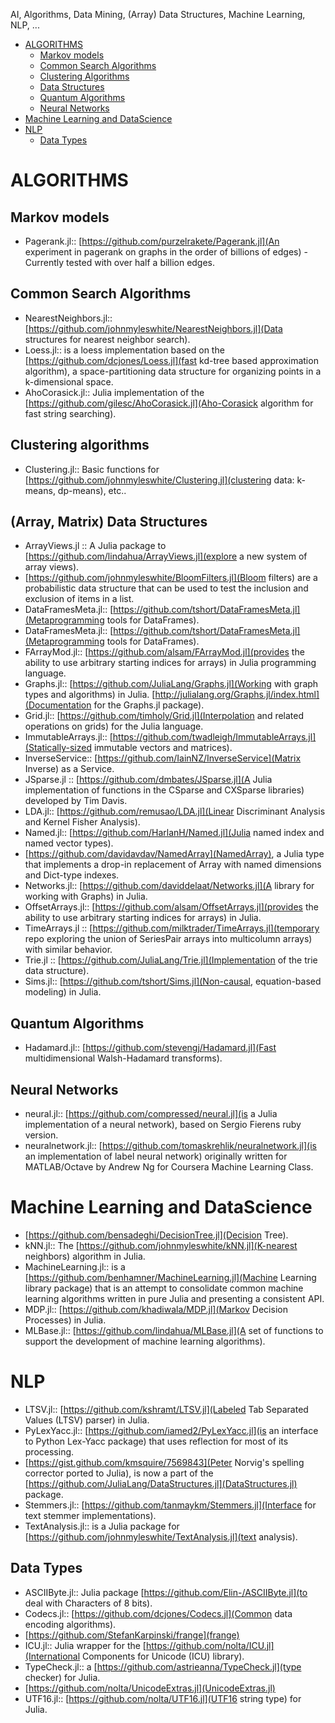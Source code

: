 AI, Algorithms, Data Mining, (Array) Data Structures, Machine Learning, NLP, ...

* [ALGORITHMS](#ALGORITHMS )
    * [Markov models](#Markov-models)
    * [Common Search Algorithms](#Common-Search-Algorithms)
    * [Clustering Algorithms](#clustering-algorithms)
    * [Data Structures](#data-structures)
    * [Quantum Algorithms](#quantum-algorithms)
    * [Neural Networks](#neural-networks)
* [Machine Learning and DataScience](#machine-learning])
* [NLP](#nlp)
    * [Data Types](#data-types)

    

# ALGORITHMS 
## Markov models
* Pagerank.jl:: [https://github.com/purzelrakete/Pagerank.jl](An experiment in pagerank on graphs in the order of billions of edges) - Currently tested with over half a billion edges.

## Common Search Algorithms 
* NearestNeighbors.jl:: [https://github.com/johnmyleswhite/NearestNeighbors.jl](Data structures for nearest neighbor search).
* Loess.jl:: is a loess implementation based on the [https://github.com/dcjones/Loess.jl](fast kd-tree based approximation algorithm), a space-partitioning data structure for organizing points in a k-dimensional space.
* AhoCorasick.jl:: Julia implementation of the [https://github.com/gilesc/AhoCorasick.jl](Aho-Corasick algorithm for fast string searching).

## Clustering algorithms 
* Clustering.jl:: Basic functions for [https://github.com/johnmyleswhite/Clustering.jl](clustering data: k-means, dp-means), etc..

## (Array, Matrix) Data Structures
* ArrayViews.jl :: A Julia package to [https://github.com/lindahua/ArrayViews.jl](explore a new system of array views).
* [https://github.com/johnmyleswhite/BloomFilters.jl](Bloom filters) are a probabilistic data structure that can be used to test the inclusion and exclusion of items in a list.
* DataFramesMeta.jl:: [https://github.com/tshort/DataFramesMeta.jl](Metaprogramming tools for DataFrames).
* DataFramesMeta.jl:: [https://github.com/tshort/DataFramesMeta.jl](Metaprogramming tools for DataFrames).
* FArrayMod.jl:: [https://github.com/alsam/FArrayMod.jl](provides the ability to use arbitrary starting indices for arrays) in Julia programming language.
* Graphs.jl:: [https://github.com/JuliaLang/Graphs.jl](Working with graph types and algorithms) in Julia. [http://julialang.org/Graphs.jl/index.html](Documentation for the Graphs.jl package).
* Grid.jl:: [https://github.com/timholy/Grid.jl](Interpolation and related operations on grids) for the Julia language.
* ImmutableArrays.jl:: [https://github.com/twadleigh/ImmutableArrays.jl](Statically-sized immutable vectors and matrices).
* InverseService:: [https://github.com/IainNZ/InverseService](Matrix Inverse) as a Service.
* JSparse.jl :: [https://github.com/dmbates/JSparse.jl](A Julia implementation of functions in the CSparse and CXSparse libraries) developed by Tim Davis. 
* LDA.jl:: [https://github.com/remusao/LDA.jl](Linear Discriminant Analysis and Kernel Fisher Analysis).
* Named.jl:: [https://github.com/HarlanH/Named.jl](Julia named index and named vector types).
* [https://github.com/davidavdav/NamedArray](NamedArray), a Julia type that implements a drop-in replacement of Array with named dimensions and Dict-type indexes.
* Networks.jl:: [https://github.com/daviddelaat/Networks.jl](A library for working with Graphs) in Julia.
* OffsetArrays.jl:: [https://github.com/alsam/OffsetArrays.jl](provides the ability to use arbitrary starting indices for arrays) in Julia.
* TimeArrays.jl :: [https://github.com/milktrader/TimeArrays.jl](temporary repo exploring the union of SeriesPair arrays into multicolumn arrays) with similar behavior.
* Trie.jl :: [https://github.com/JuliaLang/Trie.jl](Implementation of the trie data structure).
* Sims.jl:: [https://github.com/tshort/Sims.jl](Non-causal, equation-based modeling) in Julia.

## Quantum Algorithms 
* Hadamard.jl:: [https://github.com/stevengj/Hadamard.jl](Fast multidimensional Walsh-Hadamard transforms).

## Neural Networks 
* neural.jl:: [https://github.com/compressed/neural.jl](is a Julia implementation of a neural network), based on Sergio Fierens ruby version.
* neuralnetwork.jl:: [https://github.com/tomaskrehlik/neuralnetwork.jl](is an implementation of label neural network) originally written for MATLAB/Octave by Andrew Ng for Coursera Machine Learning Class. 


# Machine Learning and DataScience
* [https://github.com/bensadeghi/DecisionTree.jl](Decision Tree).
* kNN.jl:: The [https://github.com/johnmyleswhite/kNN.jl](K-nearest neighbors) algorithm in Julia.
* MachineLearning.jl:: is a [https://github.com/benhamner/MachineLearning.jl](Machine Learning library package) that is an attempt to consolidate common machine learning algorithms written in pure Julia and presenting a consistent API.
* MDP.jl:: [https://github.com/khadiwala/MDP.jl](Markov Decision Processes) in Julia.
* MLBase.jl:: [https://github.com/lindahua/MLBase.jl](A set of functions to support the development of machine learning algorithms).


# NLP 
* LTSV.jl:: [https://github.com/kshramt/LTSV.jl](Labeled Tab Separated Values (LTSV) parser) in Julia.
* PyLexYacc.jl:: [https://github.com/iamed2/PyLexYacc.jl](is an interface to Python Lex-Yacc package) that uses reflection for most of its processing. 
* [https://gist.github.com/kmsquire/7569843](Peter Norvig's spelling corrector ported to Julia), is now a part of the [https://github.com/JuliaLang/DataStructures.jl](DataStructures.jl) package.
* Stemmers.jl:: [https://github.com/tanmaykm/Stemmers.jl](Interface for text stemmer implementations).
* TextAnalysis.jl:: is a Julia package for [https://github.com/johnmyleswhite/TextAnalysis.jl](text analysis).


## Data Types
* ASCIIByte.jl:: Julia package [https://github.com/Elin-/ASCIIByte.jl](to deal with Characters of 8 bits).
* Codecs.jl:: [https://github.com/dcjones/Codecs.jl](Common data encoding algorithms).
* [https://github.com/StefanKarpinski/frange](frange)
* ICU.jl:: Julia wrapper for the [https://github.com/nolta/ICU.jl](International Components for Unicode (ICU) library).
* TypeCheck.jl:: a [https://github.com/astrieanna/TypeCheck.jl](type checker) for Julia.
* [https://github.com/nolta/UnicodeExtras.jl](UnicodeExtras.jl)
* UTF16.jl:: [https://github.com/nolta/UTF16.jl](UTF16 string type) for Julia.

